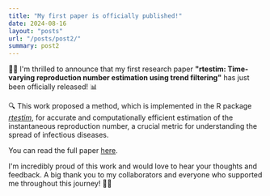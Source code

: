 ```yaml
---
title: "My first paper is officially published!"
date: 2024-08-16
layout: "posts"
url: "/posts/post2/"
summary: post2
---
```


👏🎊 I'm thrilled to announce that my first research paper **"rtestim: Time-varying reproduction number estimation using trend filtering"** has just been officially released! 📊 

🔍 This work proposed a method, which is implemented in the R package [*rtestim*](https://dajmcdon.github.io/rtestim/), for accurate and computationally efficient estimation of the instantaneous reproduction number, a crucial metric for understanding the spread of infectious diseases.

You can read the full paper [here](https://journals.plos.org/ploscompbiol/article?id=10.1371/journal.pcbi.1012324).

I'm incredibly proud of this work and would love to hear your thoughts and feedback. A big thank you to my collaborators and everyone who supported me throughout this journey! 🙏🌟
